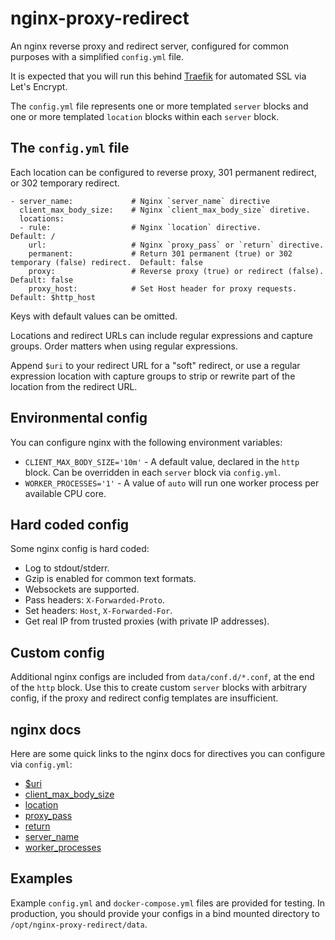 # nginx-proxy-redirect

An nginx reverse proxy and redirect server, configured for common purposes with a simplified `config.yml` file.

It is expected that you will run this behind [Traefik](https://traefik.io/) for automated SSL via Let's Encrypt.

The `config.yml` file represents one or more templated `server` blocks and one or more templated `location` blocks within each `server` block.


## The `config.yml` file

Each location can be configured to reverse proxy, 301 permanent redirect, or 302 temporary redirect.

    - server_name:             # Nginx `server_name` directive
      client_max_body_size:    # Nginx `client_max_body_size` diretive.
      locations:
      - rule:                  # Nginx `location` directive.                                     Default: /
        url:                   # Nginx `proxy_pass` or `return` directive.
        permanent:             # Return 301 permanent (true) or 302 temporary (false) redirect.  Default: false
        proxy:                 # Reverse proxy (true) or redirect (false).                       Default: false
        proxy_host:            # Set Host header for proxy requests.                             Default: $http_host

Keys with default values can be omitted.

Locations and redirect URLs can include regular expressions and capture groups. Order matters when using regular expressions.

Append `$uri` to your redirect URL for a "soft" redirect, or use a regular expression location with capture groups to strip or rewrite part of the location from the redirect URL.


## Environmental config

You can configure nginx with the following environment variables:

- `CLIENT_MAX_BODY_SIZE='10m'` - A default value, declared in the `http` block. Can be overridden in each `server` block via `config.yml`.
- `WORKER_PROCESSES='1'` - A value of `auto` will run one worker process per available CPU core.


## Hard coded config

Some nginx config is hard coded:

- Log to stdout/stderr.
- Gzip is enabled for common text formats.
- Websockets are supported.
- Pass headers: `X-Forwarded-Proto`.
- Set headers: `Host`, `X-Forwarded-For`.
- Get real IP from trusted proxies (with private IP addresses).


## Custom config

Additional nginx configs are included from `data/conf.d/*.conf`, at the end of the `http` block. Use this to create custom `server` blocks with arbitrary config, if the proxy and redirect config templates are insufficient.


## nginx docs

Here are some quick links to the nginx docs for directives you can configure via `config.yml`:

- [$uri](http://nginx.org/en/docs/http/ngx_http_core_module.html#var_uri)
- [client_max_body_size](http://nginx.org/en/docs/http/ngx_http_core_module.html#client_max_body_size)
- [location](http://nginx.org/en/docs/http/ngx_http_core_module.html#location)
- [proxy_pass](http://nginx.org/en/docs/http/ngx_http_proxy_module.html#proxy_pass)
- [return](http://nginx.org/en/docs/http/ngx_http_rewrite_module.html#return)
- [server_name](http://nginx.org/en/docs/http/ngx_http_core_module.html#server_name)
- [worker_processes](http://nginx.org/en/docs/ngx_core_module.html#worker_processes)


## Examples

Example `config.yml` and `docker-compose.yml` files are provided for testing. In production, you should provide your configs in a bind mounted directory to `/opt/nginx-proxy-redirect/data`.
